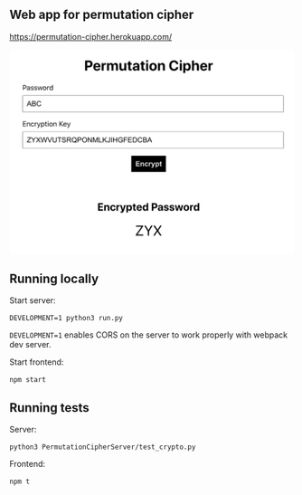 ## Web app for permutation cipher

https://permutation-cipher.herokuapp.com/

![App screenshot](app-screenshot.png?raw=true "Title")

## Running locally
Start server:
```
DEVELOPMENT=1 python3 run.py
```
`DEVELOPMENT=1` enables CORS on the server to work properly with webpack dev server.

Start frontend:
```
npm start
```

## Running tests
Server:
```
python3 PermutationCipherServer/test_crypto.py
```

Frontend:
```
npm t
```
